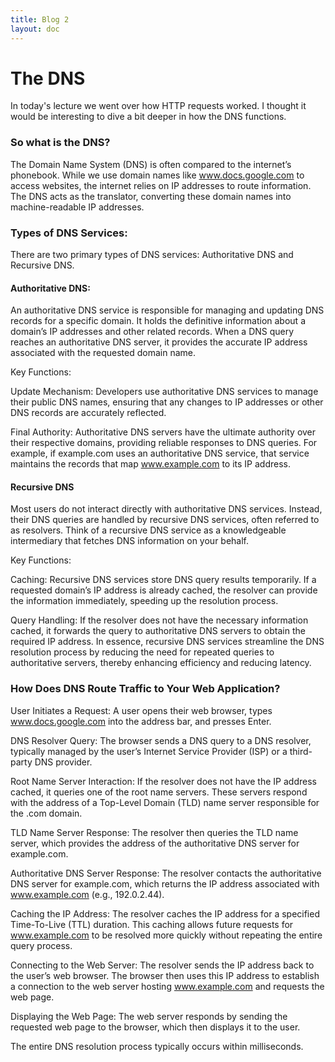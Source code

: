 ```yaml
---
title: Blog 2
layout: doc
---
```


# The DNS

In today's lecture we went over how HTTP requests worked. I thought it would be interesting to dive a bit deeper in how the DNS functions. 

### So what is the DNS?

The Domain Name System (DNS) is often compared to the internet’s phonebook. While we use domain names like www.docs.google.com to access websites, the internet relies on IP addresses to route information. The DNS acts as the translator, converting these domain names into machine-readable IP addresses.

### Types of DNS Services: 
There are two primary types of DNS services: Authoritative DNS and Recursive DNS.

#### Authoritative DNS:

An authoritative DNS service is responsible for managing and updating DNS records for a specific domain. It holds the definitive information about a domain’s IP addresses and other related records. When a DNS query reaches an authoritative DNS server, it provides the accurate IP address associated with the requested domain name.

Key Functions:

Update Mechanism: Developers use authoritative DNS services to manage their public DNS names, ensuring that any changes to IP addresses or other DNS records are accurately reflected.

Final Authority: Authoritative DNS servers have the ultimate authority over their respective domains, providing reliable responses to DNS queries.
For example, if example.com uses an authoritative DNS service, that service maintains the records that map www.example.com to its IP address.

#### Recursive DNS
Most users do not interact directly with authoritative DNS services. Instead, their DNS queries are handled by recursive DNS services, often referred to as resolvers. Think of a recursive DNS service as a knowledgeable intermediary that fetches DNS information on your behalf.

Key Functions:

Caching: Recursive DNS services store DNS query results temporarily. If a requested domain’s IP address is already cached, the resolver can provide the information immediately, speeding up the resolution process.

Query Handling: If the resolver does not have the necessary information cached, it forwards the query to authoritative DNS servers to obtain the required IP address.
In essence, recursive DNS services streamline the DNS resolution process by reducing the need for repeated queries to authoritative servers, thereby enhancing efficiency and reducing latency.

### How Does DNS Route Traffic to Your Web Application?
User Initiates a Request:
A user opens their web browser, types www.docs.google.com into the address bar, and presses Enter.

DNS Resolver Query:
The browser sends a DNS query to a DNS resolver, typically managed by the user’s Internet Service Provider (ISP) or a third-party DNS provider.

Root Name Server Interaction:
If the resolver does not have the IP address cached, it queries one of the root name servers. These servers respond with the address of a Top-Level Domain (TLD) name server responsible for the .com domain.

TLD Name Server Response:
The resolver then queries the TLD name server, which provides the address of the authoritative DNS server for example.com.

Authoritative DNS Server Response:
The resolver contacts the authoritative DNS server for example.com, which returns the IP address associated with www.example.com (e.g., 192.0.2.44).

Caching the IP Address:
The resolver caches the IP address for a specified Time-To-Live (TTL) duration. This caching allows future requests for www.example.com to be resolved more quickly without repeating the entire query process.

Connecting to the Web Server:
The resolver sends the IP address back to the user’s web browser. The browser then uses this IP address to establish a connection to the web server hosting www.example.com and requests the web page.

Displaying the Web Page:
The web server responds by sending the requested web page to the browser, which then displays it to the user.

The entire DNS resolution process typically occurs within milliseconds.

